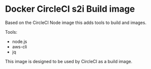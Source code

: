 # Docker CircleCI s2i Build image

Based on the CircleCI Node image this adds tools to build and images.

Tools:
* node.js
* aws-cli
* jq

This image is designed to be used by CircleCI as a build image.